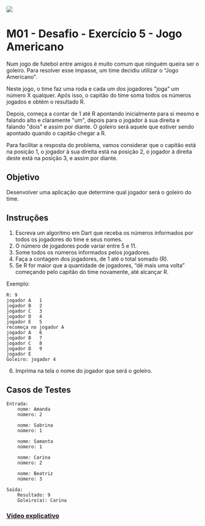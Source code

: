 ﻿![](https://i.imgur.com/xG74tOh.png)

# M01 - Desafio - Exercício 5 - Jogo Americano

Num jogo de futebol entre amigos é muito comum que ninguém queira ser o goleiro. Para resolver esse impasse, um time decidiu utilizar o “Jogo Americano".

Neste jogo, o time faz uma roda e cada um dos jogadores "joga" um número X qualquer. Após isso, o capitão do time soma todos os números jogados e obtém o resultado R.

Depois, começa a contar de 1 até R apontando inicialmente para si mesmo e falando alto e claramente "um", depois para o jogador à sua direita e falando "dois" e assim por diante. O goleiro será aquele que estiver sendo apontado quando o capitão chegar a R.

Para facilitar a resposta do problema, vamos considerar que o capitão está na posição 1, o jogador à sua direita está na posição 2, o jogador à direita deste está na posição 3, e assim por diante.

## Objetivo

Desenvolver uma aplicação que determine qual jogador será o goleiro do time.

## Instruções

1. Escreva um algoritmo em Dart que receba os números informados por todos os jogadores do time e seus nomes.
2. O número de jogadores pode variar entre 5 e 11.
3. Some todos os números informados pelos jogadores.
4. Faça a contagem dos jogadores, de 1 até o total somado (R).
5. Se R for maior que a quantidade de jogadores, “dê mais uma volta” começando pelo capitão do time novamente, até alcançar R.

Exemplo:

```
R: 9
jogador A	1
jogador B	2
jogador C	3
jogador D	4
jogador E	5
recomeça no jogador A
jogador A	6
jogador B	7
jogador C	8
jogador D	9
jogador E
Goleiro: jogador 4

```
6. Imprima na tela o nome do jogador que será o goleiro.

## Casos de Testes

```
Entrada:
	nome: Amanda
	número: 2

	nome: Sabrina
	número: 1

	nome: Samanta
	número: 1

	nome: Carina
	número: 2

	nome: Beatriz
	número: 3

Saída:
    Resultado: 9
	Goleiro(a): Carina
```

### [Vídeo explicativo](https://drive.google.com/file/d/1jnATmoeEjYx0tMbEZWEAwBfL_abjhia4/view?usp=sharing)
